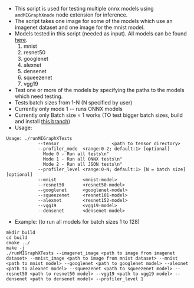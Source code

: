 * This script is used for testing multiple onnx models using ```amdMIGraphXnode``` node extension for inference.
* The script takes one image for some of the models which use an imagenet dataset and one image for the mnist model.
* Models tested in this script (needed as input). All models can be found [here](https://github.com/onnx/models). 
  1. mnist
  2. resnet50
  3. googlenet
  4. alexnet
  5. densenet
  6. squeezenet
  7. vgg19
* Test one or more of the models by specifying the paths to the models which need testing.
* Tests batch sizes from 1-N (N specified by user)
* Currently only mode 1 -- runs ONNX models
* Currently only Batch size = 1 works (TO test bigger batch sizes, build and install [this branch](https://github.com/ROCmSoftwarePlatform/AMDMIGraphX/tree/dyn_reshape_parsing))
* Usage:
```
Usage: ./runMIGraphXTests
            --tensor                    <path to tensor directory>
            --profiler_mode  <range:0-2; default:1> [optional]
              Mode 0 - Run all tests\n"
              Mode 1 - Run all ONNX tests\n"
              Mode 2 - Run all JSON tests\n"
            --profiler_level <range:0-N; default:1> [N = batch size][optional]
            --mnist          <mnist-model>   
            --resnet50       <resnet50-model>
            --googlenet      <googlenet-model>
            --squeezenet     <resnet101-model>
            --alexnet        <resnet152-model>
            --vgg19          <vgg19-model>
            --densenet       <densenet-model>
```
* Example: (to run all models for batch sizes 1 to 128)
```
mkdir build
cd build
cmake ../
make -j
./runMIGraphXTests --imagenet_image <path to image from imagenet dataset> --mnist_image <path to image from mnist dataset> --mnist <path to mnist model> --googlenet <path to googlenet model> --alexnet <path to alexnet model> --squeezenet <path to squeezenet model> --resnet50 <path to resnet50 model> --vgg19 <path to vgg19 model> --densenet <path to densenet model> --profiler_level 1
```
